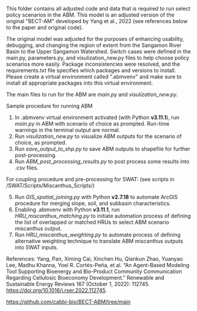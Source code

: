 This folder contains all adjusted code and data that is required to run select policy scenarios in the ABM. This model is an adjusted version of the original "BECT-AM" developed by Yang et al., 2022 (see references below to the paper and original code).

The original model was adjusted for the purposes of enhancing usability, debugging, and changing the region of extent from the Sangamon River Basin to the Upper Sangamon Watershed. Switch cases were defined in the main.py, parameters.py, and visulization_new.py files to help choose policy scenarios more easily. Package inconsistencies were resolved, and the requirements.txt file specifies which packages and versions to install. Please create a virtual environment called ".abmvenv" and make sure to install all appropriate packages into this virtual environment.

The main files to run for the ABM are _main.py_ and _visulization_new.py_.

Sample procedure for running ABM
1. In .abmvenv virtual environment activated (with Python **v3.11.1**), run _main.py_ in ABM
with scenario of choice as prompted. Run-time warnings in the terminal output are
normal.
2. Run _visulization_new.py_ to visualize ABM outputs for the scenario of choice, as
prompted.
3. Run _save_output_to_shp.py_ to save ABM outputs to shapefile for further post-processing.
4. Run _ABM_post_processing_results.py_ to post process some results into .csv files.


For coupling procedure and pre-processing for SWAT: (see scripts in /SWAT/Scripts/Miscanthus_Scripts/)

5.  Run _GIS_spatial_joining.py_ with Python **v2.7.18** to automate ArcGIS procedure for
merging slope, soil, and subbasin characteristics.
6.  Enabling .abmvenv with Python **v3.11.1**, run _HRU_miscanthus_matching.py_ to initiate
automation process of defining the list of overlapped or matched HRUs to select ABM
scenario miscanthus output.
7.  Run _HRU_miscanthus_weighting.py_ to automate process of defining alternative weighting
technique to translate ABM miscanthus outputs into SWAT inputs.


References:
Yang, Pan, Ximing Cai, Xinchen Hu, Qiankun Zhao, Yuanyao Lee, Madhu Khanna, Yoel R. Cortés-Peña, et al. “An Agent-Based Modeling Tool Supporting Bioenergy and Bio-Product Community Communication Regarding Cellulosic Bioeconomy Development.” Renewable and Sustainable Energy Reviews 167 (October 1, 2022): 112745. https://doi.org/10.1016/j.rser.2022.112745.

https://github.com/cabbi-bio/BECT-ABM/tree/main
